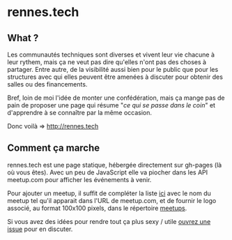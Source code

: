 # rennes.tech

## What ?

Les communautés techniques sont diverses et vivent leur vie chacune à leur rythem, mais ça ne veut pas dire qu'elles n'ont pas 
des choses à partager. Entre autre, de la visibilité aussi bien pour le public que pour les structures avec qui elles peuvent
être amenées à discuter pour obtenir des salles ou des financements.

Bref, loin de moi l'idée de monter une confédération, mais ça mange pas de pain de proposer une page qui résume 
"_ce qui se passe dans le coin_" et d'apprendre à se connaître par la même occasion.

Donc voilà => http://rennes.tech

## Comment ça marche

rennes.tech est une page statique, hébergée directement sur gh-pages (là où vous êtes). Avec un peu de 
JavaScript elle va piocher dans les API meetup.com pour afficher les événements à venir.

Pour ajouter un meetup, il suffit de compléter la liste [ici](https://github.com/ndeloof/rennes.tech/blob/master/meetups.js#L2)
avec le nom du meetup tel qu'il apparait dans l'URL de meetup.com, et de fournir le logo associé, au format 100x100 pixels, 
dans le répertoire [meetups](https://github.com/ndeloof/rennes.tech/tree/master/meetups).

Si vous avez des idées pour rendre tout ça plus sexy / utile [ouvrez une issue](https://github.com/ndeloof/rennes.tech/issues) 
pour en discuter.
